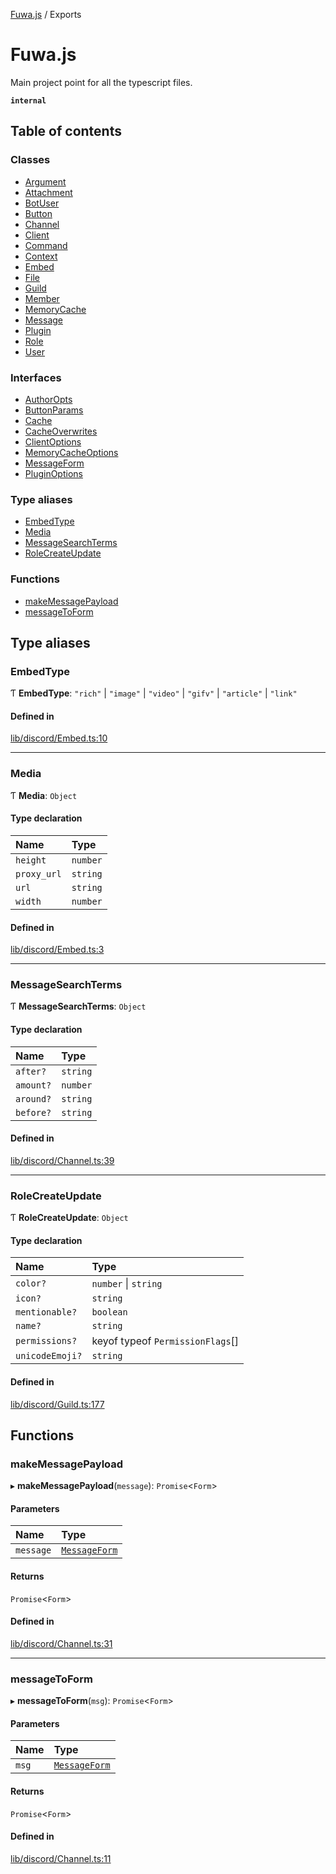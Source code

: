 [Fuwa.js](README.md) / Exports

# Fuwa.js

Main project point for all the typescript files.

**`internal`**

## Table of contents

### Classes

- [Argument](classes/Argument.md)
- [Attachment](classes/Attachment.md)
- [BotUser](classes/BotUser.md)
- [Button](classes/Button.md)
- [Channel](classes/Channel.md)
- [Client](classes/Client.md)
- [Command](classes/Command.md)
- [Context](classes/Context.md)
- [Embed](classes/Embed.md)
- [File](classes/File.md)
- [Guild](classes/Guild.md)
- [Member](classes/Member.md)
- [MemoryCache](classes/MemoryCache.md)
- [Message](classes/Message.md)
- [Plugin](classes/Plugin.md)
- [Role](classes/Role.md)
- [User](classes/User.md)

### Interfaces

- [AuthorOpts](interfaces/AuthorOpts.md)
- [ButtonParams](interfaces/ButtonParams.md)
- [Cache](interfaces/Cache.md)
- [CacheOverwrites](interfaces/CacheOverwrites.md)
- [ClientOptions](interfaces/ClientOptions.md)
- [MemoryCacheOptions](interfaces/MemoryCacheOptions.md)
- [MessageForm](interfaces/MessageForm.md)
- [PluginOptions](interfaces/PluginOptions.md)

### Type aliases

- [EmbedType](modules.md#embedtype)
- [Media](modules.md#media)
- [MessageSearchTerms](modules.md#messagesearchterms)
- [RoleCreateUpdate](modules.md#rolecreateupdate)

### Functions

- [makeMessagePayload](modules.md#makemessagepayload)
- [messageToForm](modules.md#messagetoform)

## Type aliases

### EmbedType

Ƭ **EmbedType**: ``"rich"`` \| ``"image"`` \| ``"video"`` \| ``"gifv"`` \| ``"article"`` \| ``"link"``

#### Defined in

[lib/discord/Embed.ts:10](https://github.com/fuwajs/fuwa.js/blob/e4bacda/src/lib/discord/Embed.ts#L10)

___

### Media

Ƭ **Media**: `Object`

#### Type declaration

| Name | Type |
| :------ | :------ |
| `height` | `number` |
| `proxy_url` | `string` |
| `url` | `string` |
| `width` | `number` |

#### Defined in

[lib/discord/Embed.ts:3](https://github.com/fuwajs/fuwa.js/blob/e4bacda/src/lib/discord/Embed.ts#L3)

___

### MessageSearchTerms

Ƭ **MessageSearchTerms**: `Object`

#### Type declaration

| Name | Type |
| :------ | :------ |
| `after?` | `string` |
| `amount?` | `number` |
| `around?` | `string` |
| `before?` | `string` |

#### Defined in

[lib/discord/Channel.ts:39](https://github.com/fuwajs/fuwa.js/blob/e4bacda/src/lib/discord/Channel.ts#L39)

___

### RoleCreateUpdate

Ƭ **RoleCreateUpdate**: `Object`

#### Type declaration

| Name | Type |
| :------ | :------ |
| `color?` | `number` \| `string` |
| `icon?` | `string` |
| `mentionable?` | `boolean` |
| `name?` | `string` |
| `permissions?` | keyof typeof `PermissionFlags`[] |
| `unicodeEmoji?` | `string` |

#### Defined in

[lib/discord/Guild.ts:177](https://github.com/fuwajs/fuwa.js/blob/e4bacda/src/lib/discord/Guild.ts#L177)

## Functions

### makeMessagePayload

▸ **makeMessagePayload**(`message`): `Promise`<`Form`\>

#### Parameters

| Name | Type |
| :------ | :------ |
| `message` | [`MessageForm`](interfaces/MessageForm.md) |

#### Returns

`Promise`<`Form`\>

#### Defined in

[lib/discord/Channel.ts:31](https://github.com/fuwajs/fuwa.js/blob/e4bacda/src/lib/discord/Channel.ts#L31)

___

### messageToForm

▸ **messageToForm**(`msg`): `Promise`<`Form`\>

#### Parameters

| Name | Type |
| :------ | :------ |
| `msg` | [`MessageForm`](interfaces/MessageForm.md) |

#### Returns

`Promise`<`Form`\>

#### Defined in

[lib/discord/Channel.ts:11](https://github.com/fuwajs/fuwa.js/blob/e4bacda/src/lib/discord/Channel.ts#L11)
